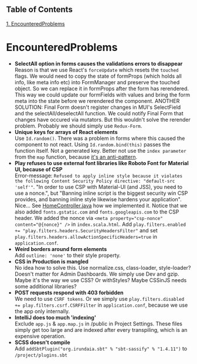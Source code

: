 ## Table of Contents
[1. EncounteredProblems](#encounteredproblems)<br>
# EncounteredProblems

* **SelectAll option in forms causes the validations errors to disappear**<br>
Reason is that we use React's `forceUpdate` which resets the `touched` flags. We would need to copy the state of formProps (which holds all info, like meta info etc) into FormManager and preserve the touched object. So we can replace it in formProps after the form has rerendered. This way we could update our formFields with values and bring the form meta into the state before we rerendered the component. ANOTHER SOLUTION: Final Form doesn't register changes in MUI's SelectField and the selectAll/deselectAll function. We could notify Final Form that changes have occured via mutators. But this wouldn't solve the rerender problem. Probably we should simply use `Redux-Form`.
* **Unique keys for arrays of React elements**<br>
Use `Id.random()`. There was a problem in forms where this caused the component to not react. Using `Id.random.bind(this)` passes the function itself. Not a generated key. Better not use the `index parameter` from the `map` function, because [it's an anti-pattern](https://medium.com/@robinpokorny/index-as-a-key-is-an-anti-pattern-e0349aece318). 
* **Play refuses to use external font libraries like Roboto Font for Material UI, because of CSP**<br>
Error-message: `Refused to apply inline style because it violates the following Content Security Policy directive: "default-src 'self'"`. "In order to use CSP with Material-UI (and JSS), you need to use a nonce.", but  "Banning inline script is the biggest security win CSP provides, and banning inline style likewise hardens your application". Nice... See [HomeController.java](/madog/app/controllers/HomeController.java) how we implemented it. Notice that we also added `fonts.gstatic.com` and `fonts.googleapis.com` to the CSP header. We added the nonce via `<meta property="csp-nonce" content="@{nonce}" />` in `index.scala.html`. Add `play.filters.enabled += "play.filters.headers.SecurityHeadersFilter"` and set `play.filters.headers.allowActionSpecificHeaders=true` in `application.conf`.
* **Weird borders around form elements**<br>
Add `outline: 'none'` to their style property.
* **CSS in Production is mangled**<br>
No idea how to solve this. Use normalize.css, class-loader, style-loader? Doesn't matter for Admin Dashboards. We simply use Dev and gzip. Maybe it's the way we use CSS? Or withStyles? Maybe CSSinJS needs some additional libraries?
* **POST requests respond with 403 forbidden**<br>
We need to use `CSRF tokens`. Or we simply use `play.filters.disabled += play.filters.csrf.CSRFFilter` in `application.conf`, because we use the app only internally.
* **IntelliJ does too much 'indexing'**<br>
Exclude `app.js` & `app.map.js` in /public in Project Settings. These files simply get too large and are indexed after every transpiling, which is an expensive operation.
* **SCSS doesn't compile**<br>
Add `addSbtPlugin("org.irundaia.sbt" % "sbt-sassify" % "1.4.11")` to `/project/plugins.sbt`


